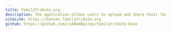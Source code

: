 ```yaml
---
title: FamilyTribute.org
description: The application allows users to upload and share their family's historical photos and stories. Users can register, edit content and invite others to contribute. The app is built with Laravel, Vue 3 and Inertia.js, leveraging Laravel Fortify for authentication and 2FA. Images are stored in Amazon S3 and emails are sent using SES. 
siteLink: https://hansen.familytribute.org
github: https://github.com/isAdamBailey/familytribute-base
---
```

